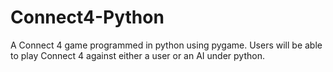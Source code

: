 # Connect4-Python
A Connect 4 game programmed in python using pygame. Users will be able to play Connect 4 against either a user or an AI under python.

